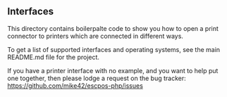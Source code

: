 Interfaces
----------
This directory contains boilerpalte code to show you how to open a print connector
to printers which are connected in different ways.

To get a list of supported interfaces and operating systems, see the main README.md file for the project.

If you have a printer interface with no example, and you want to help put one together, then please lodge a request on the bug tracker: https://github.com/mike42/escpos-php/issues
